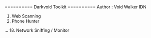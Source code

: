 ========== Darkvoid Toolkit ==========
Author : Void Walker IDN

1. Web Scanning
2. Phone Hunter

...
18. Network Sniffing / Monitor
